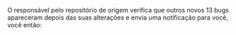 O responsável pelo repositório de origem verifica que outros novos 13 bugs apareceram depois das suas alterações e envia uma notificação para você, você então: